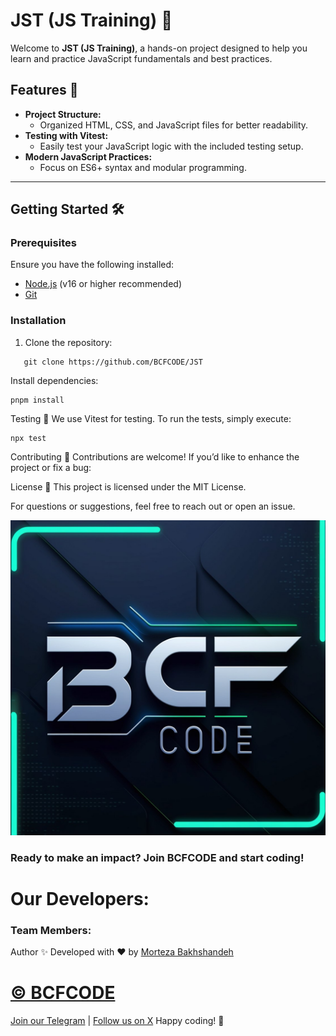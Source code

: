 # JST (JS Training) 🚀

Welcome to **JST (JS Training)**, a hands-on project designed to help you learn and practice JavaScript fundamentals and best practices.


## Features 🌟
- **Project Structure:**
  - Organized HTML, CSS, and JavaScript files for better readability.
- **Testing with Vitest:**
  - Easily test your JavaScript logic with the included testing setup.
- **Modern JavaScript Practices:**
  - Focus on ES6+ syntax and modular programming.

---

## Getting Started 🛠️

### Prerequisites
Ensure you have the following installed:
- [Node.js](https://nodejs.org) (v16 or higher recommended)
- [Git](https://git-scm.com)

### Installation
1. Clone the repository:
```
   git clone https://github.com/BCFCODE/JST
```
Install dependencies:
```
pnpm install
```
Testing 🧪
We use Vitest for testing. To run the tests, simply execute:
```
npx test
```

Contributing 🤝
Contributions are welcome! If you’d like to enhance the project or fix a bug:

License 📜
This project is licensed under the MIT License.

For questions or suggestions, feel free to reach out or open an issue.
<p align="center">
  <a href="https://github.com/BCFCODEteam">
    <img src="/public/BCFCODE LOGO.jpg" alt="BCFCODE LOGO">
  </a>
</p>

### Ready to make an impact? Join BCFCODE and start coding!

# Our Developers:

### Team Members:

Author ✨
Developed with ❤️ by [Morteza Bakhshandeh](https://bakhshandehmorteza.ir/)

# [© BCFCODE](https://www.bcfcode.ir/)

[Join our Telegram](https://t.me/BCFCODE) | [Follow us on X](https://x.com/bcfcode)
Happy coding! 🎉
